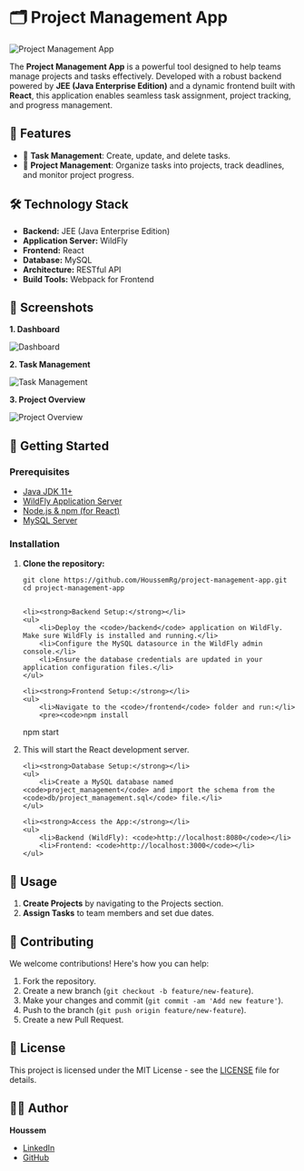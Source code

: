 <h1>🗂️ Project Management App</h1>

<p>
    <img src="https://cdn-icons-png.flaticon.com/512/281/281760.png" alt="Project Management App">


</p>

<p>
    The <strong>Project Management App</strong> is a powerful tool designed to help teams manage projects and tasks effectively. Developed with a robust backend powered by <strong>JEE (Java Enterprise Edition)</strong> and a dynamic frontend built with <strong>React</strong>, this application enables seamless task assignment, project tracking, and progress management.
</p>

<h2>🌟 Features</h2>
<ul>
    <li>📝 <strong>Task Management</strong>: Create, update, and delete tasks.</li>
    <li>📂 <strong>Project Management</strong>: Organize tasks into projects, track deadlines, and monitor project progress.</li>
</ul>

<h2>🛠️ Technology Stack</h2>
<ul>
    <li><strong>Backend:</strong> JEE (Java Enterprise Edition)</li>
    <li><strong>Application Server:</strong> WildFly</li>
    <li><strong>Frontend:</strong> React</li>
    <li><strong>Database:</strong> MySQL</li>
    <li><strong>Architecture:</strong> RESTful API</li>
    <li><strong>Build Tools:</strong> Webpack for Frontend</li>
</ul>

<h2>📸 Screenshots</h2>

<!-- Replace with actual screenshots -->
<p><strong>1. Dashboard</strong></p>
<p><img src="https://example.com/screenshot-dashboard.png" alt="Dashboard"></p>

<p><strong>2. Task Management</strong></p>
<p><img src="https://example.com/screenshot-task-management.png" alt="Task Management"></p>

<p><strong>3. Project Overview</strong></p>
<p><img src="https://example.com/screenshot-project-overview.png" alt="Project Overview"></p>

<h2>🚀 Getting Started</h2>

<h3>Prerequisites</h3>
<ul>
    <li><a href="https://www.oracle.com/java/technologies/javase-jdk11-downloads.html">Java JDK 11+</a></li>
    <li><a href="https://wildfly.org/downloads/">WildFly Application Server</a></li>
    <li><a href="https://reactjs.org/">Node.js & npm (for React)</a></li>
    <li><a href="https://dev.mysql.com/downloads/installer/">MySQL Server</a></li>
</ul>

<h3>Installation</h3>
<ol>
    <li><strong>Clone the repository:</strong></li>
    <pre><code>git clone https://github.com/HoussemRg/project-management-app.git
cd project-management-app
    </code></pre>
    
    <li><strong>Backend Setup:</strong></li>
    <ul>
        <li>Deploy the <code>/backend</code> application on WildFly. Make sure WildFly is installed and running.</li>
        <li>Configure the MySQL datasource in the WildFly admin console.</li>
        <li>Ensure the database credentials are updated in your application configuration files.</li>
    </ul>
    
    <li><strong>Frontend Setup:</strong></li>
    <ul>
        <li>Navigate to the <code>/frontend</code> folder and run:</li>
        <pre><code>npm install
npm start</code></pre>
        <li>This will start the React development server.</li>
    </ul>

    <li><strong>Database Setup:</strong></li>
    <ul>
        <li>Create a MySQL database named <code>project_management</code> and import the schema from the <code>db/project_management.sql</code> file.</li>
    </ul>

    <li><strong>Access the App:</strong></li>
    <ul>
        <li>Backend (WildFly): <code>http://localhost:8080</code></li>
        <li>Frontend: <code>http://localhost:3000</code></li>
    </ul>
</ol>

<h2>🎯 Usage</h2>
<ol>
    <li><strong>Create Projects</strong> by navigating to the Projects section.</li>
    <li><strong>Assign Tasks</strong> to team members and set due dates.</li>
</ol>

<h2>🤝 Contributing</h2>
<p>We welcome contributions! Here's how you can help:</p>
<ol>
    <li>Fork the repository.</li>
    <li>Create a new branch (<code>git checkout -b feature/new-feature</code>).</li>
    <li>Make your changes and commit (<code>git commit -am 'Add new feature'</code>).</li>
    <li>Push to the branch (<code>git push origin feature/new-feature</code>).</li>
    <li>Create a new Pull Request.</li>
</ol>

<h2>📄 License</h2>
<p>This project is licensed under the MIT License - see the <a href="LICENSE">LICENSE</a> file for details.</p>

<h2>👨‍💻 Author</h2>
<p><strong>Houssem</strong></p>
<ul>
    <li><a href="https://www.linkedin.com/in/houssem-regaieg-589526258/">LinkedIn</a></li>
    <li><a href="https://github.com/HoussemRg">GitHub</a></li>
</ul>
